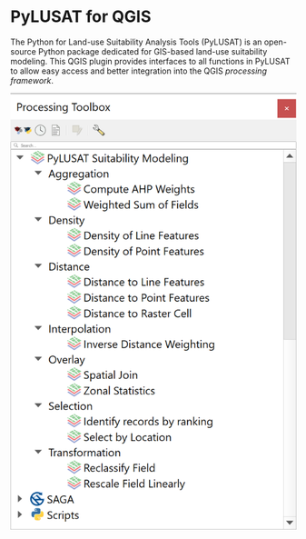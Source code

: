 # PyLUSAT for QGIS

The Python for Land-use Suitability Analysis Tools (PyLUSAT) is an open-source
Python package dedicated for GIS-based land-use suitability modeling.
This QGIS plugin provides interfaces to all functions in PyLUSAT to allow
easy access and better integration into the QGIS _processing framework_.

![pylusatq](screenshot/pylusatq.png)